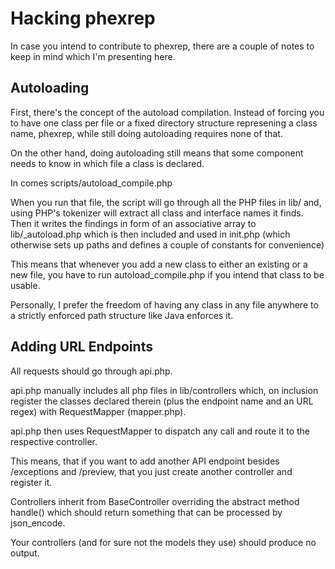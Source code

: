 Hacking phexrep
===============

In case you intend to contribute to phexrep, there are a couple of notes to keep in mind which I'm presenting here.

Autoloading
-----------
First, there's the concept of the autoload compilation. Instead of forcing you to have one class per file or a fixed directory structure represening a class name, phexrep, while still doing autoloading requires none of that.

On the other hand, doing autoloading still means that some component needs to know in which file a class is declared.

In comes scripts/autoload_compile.php

When you run that file, the script will go through all the PHP files in lib/ and, using PHP's tokenizer will extract all class and interface names it finds. Then it writes the findings in form of an associative array to lib/_autoload.php which is then included and used in init.php (which otherwise sets up paths and defines a couple of constants for convenience)

This means that whenever you add a new class to either an existing or a new file, you have to run autoload_compile.php if you intend that class to be usable.

Personally, I prefer the freedom of having any class in any file anywhere to a strictly enforced path structure like Java enforces it.

Adding URL Endpoints
--------------------
All requests should go through api.php.

api.php manually includes all php files in lib/controllers which, on inclusion register the classes declared therein (plus the endpoint name and an URL regex) with RequestMapper (mapper.php).

api.php then uses RequestMapper to dispatch any call and route it to the respective controller.

This means, that if you want to add another API endpoint besides /exceptions and /preview, that you just create another controller and register it.

Controllers inherit from BaseController overriding the abstract method handle() which should return something that can be processed by json_encode.

Your controllers (and for sure not the models they use) should produce no output.